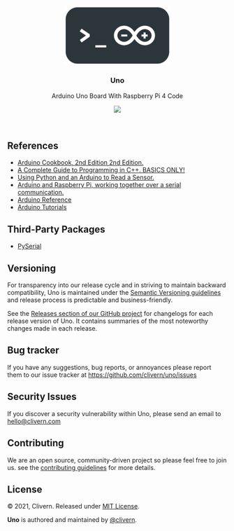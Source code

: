 <p align="center">
    <img src="https://raw.githubusercontent.com/Clivern/Uno/main/assets/logo.png?v=0.1.0" width="240" />
    <h3 align="center">Uno</h3>
    <p align="center">Arduino Uno Board With Raspberry Pi 4 Code</p>
    <p align="center">
        <a href="https://github.com/Clivern/Uno/blob/master/LICENSE">
            <img src="https://img.shields.io/badge/LICENSE-MIT-orange.svg">
        </a>
    </p>
</p>
<br/>


## References

- [Arduino Cookbook, 2nd Edition 2nd Edition.](https://www.amazon.com/Arduino-Cookbook-2nd-Michael-Margolis/dp/1449313876)
- [A Complete Guide to Programming in C++. BASICS ONLY!](https://www.amazon.com/Complete-Guide-Programming-Title-Demand/dp/0763718173)
- [Using Python and an Arduino to Read a Sensor.](https://pythonforundergradengineers.com/python-arduino-potentiometer.html)
- [Arduino and Raspberry Pi, working together over a serial communication.](https://www.youtube.com/watch?v=nh5geiIDqjA)
- [Arduino Reference](https://www.arduino.cc/reference/en/)
- [Arduino Tutorials](https://arduinogetstarted.com/arduino-tutorials)


## Third-Party Packages

- [PySerial](https://github.com/pyserial/pyserial)


## Versioning

For transparency into our release cycle and in striving to maintain backward compatibility, Uno is maintained under the [Semantic Versioning guidelines](https://semver.org/) and release process is predictable and business-friendly.

See the [Releases section of our GitHub project](https://github.com/clivern/uno/releases) for changelogs for each release version of Uno. It contains summaries of the most noteworthy changes made in each release.


## Bug tracker

If you have any suggestions, bug reports, or annoyances please report them to our issue tracker at https://github.com/clivern/uno/issues


## Security Issues

If you discover a security vulnerability within Uno, please send an email to [hello@clivern.com](mailto:hello@clivern.com)


## Contributing

We are an open source, community-driven project so please feel free to join us. see the [contributing guidelines](CONTRIBUTING.md) for more details.


## License

© 2021, Clivern. Released under [MIT License](https://opensource.org/licenses/mit-license.php).

**Uno** is authored and maintained by [@clivern](http://github.com/clivern).
